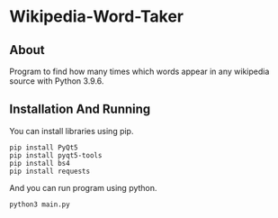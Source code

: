 # Wikipedia-Word-Taker
## About
Program to find how many times which words appear in any wikipedia source with Python 3.9.6.
## Installation And Running
You can install libraries using pip.
```
pip install PyQt5
pip install pyqt5-tools
pip install bs4
pip install requests
```

And you can run program using python.
```
python3 main.py
```
